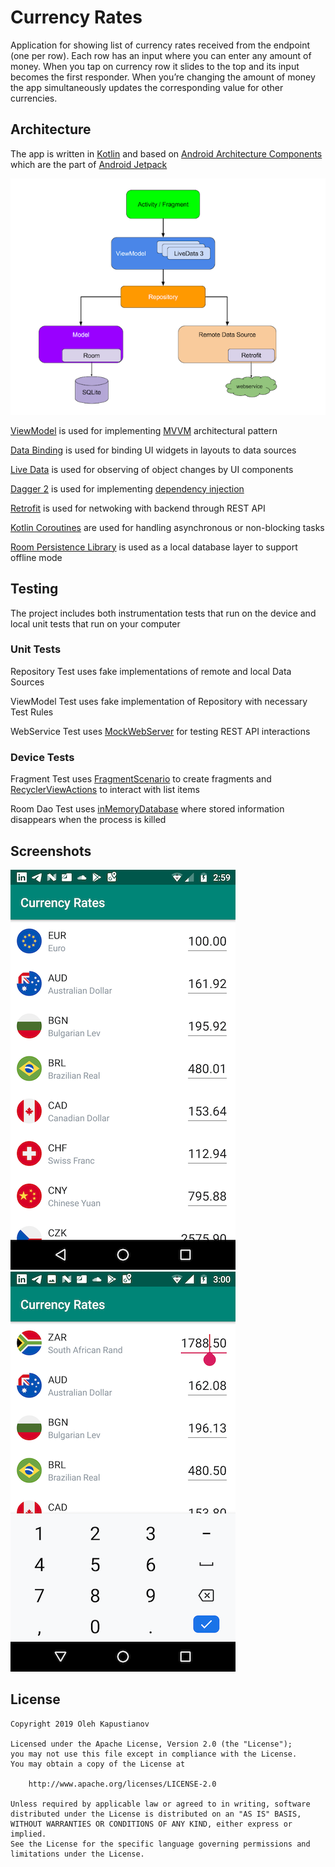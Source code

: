 # Currency Rates

Application for showing list of currency rates received from the endpoint (one per row). 
Each row has an input where you can enter any amount of money. 
When you tap on currency row it slides to the top and its input becomes the first responder. 
When you’re changing the amount of money the app simultaneously updates the corresponding value for other currencies.

## Architecture

The app is written in [Kotlin](https://kotlinlang.org/) and based on [Android Architecture Components](https://developer.android.com/topic/libraries/architecture) 
which are the part of [Android Jetpack](https://developer.android.com/jetpack)

![](./screenshots/android-architecture.png)

[ViewModel](https://developer.android.com/topic/libraries/architecture/viewmodel) is used for implementing [MVVM](https://en.wikipedia.org/wiki/Model–view–viewmodel)
architectural pattern

[Data Binding](https://developer.android.com/topic/libraries/data-binding/) is used for binding UI widgets in layouts to
data sources

[Live Data](https://developer.android.com/topic/libraries/architecture/livedata) is used for observing of object changes by UI components

[Dagger 2](https://dagger.dev/android.html) is used for implementing [dependency injection](https://en.wikipedia.org/wiki/Dependency_injection)

[Retrofit](https://square.github.io/retrofit/) is used for netwoking with backend through REST API

[Kotlin Coroutines](https://kotlinlang.org/docs/reference/coroutines-overview.html) are used for handling asynchronous or non-blocking tasks

[Room Persistence Library](https://developer.android.com/topic/libraries/architecture/room) is used as a local database layer to support offline mode

## Testing

The project includes both instrumentation tests that run on the device and local unit tests that run on your computer

### Unit Tests

Repository Test uses fake implementations of remote and local Data Sources

ViewModel Test uses fake implementation of Repository with necessary Test Rules

WebService Test uses [MockWebServer](https://github.com/square/okhttp/tree/master/mockwebserver) for testing REST API interactions

### Device Tests

Fragment Test uses [FragmentScenario](https://developer.android.com/reference/androidx/fragment/app/testing/FragmentScenario) to create fragments and [RecyclerViewActions](https://developer.android.com/reference/androidx/test/espresso/contrib/RecyclerViewActions) to interact with list items

Room Dao Test uses [inMemoryDatabase](https://developer.android.com/reference/android/arch/persistence/room/Room#inmemorydatabasebuilder) where stored information disappears when the process is killed

## Screenshots

![](./screenshots/Screenshot_20190927-145948.png)&nbsp;&nbsp;&nbsp;&nbsp;
![](./screenshots/Screenshot_20190927-150030.png)

## License

    Copyright 2019 Oleh Kapustianov

    Licensed under the Apache License, Version 2.0 (the "License");
    you may not use this file except in compliance with the License.
    You may obtain a copy of the License at

        http://www.apache.org/licenses/LICENSE-2.0

    Unless required by applicable law or agreed to in writing, software
    distributed under the License is distributed on an "AS IS" BASIS,
    WITHOUT WARRANTIES OR CONDITIONS OF ANY KIND, either express or implied.
    See the License for the specific language governing permissions and
    limitations under the License.
